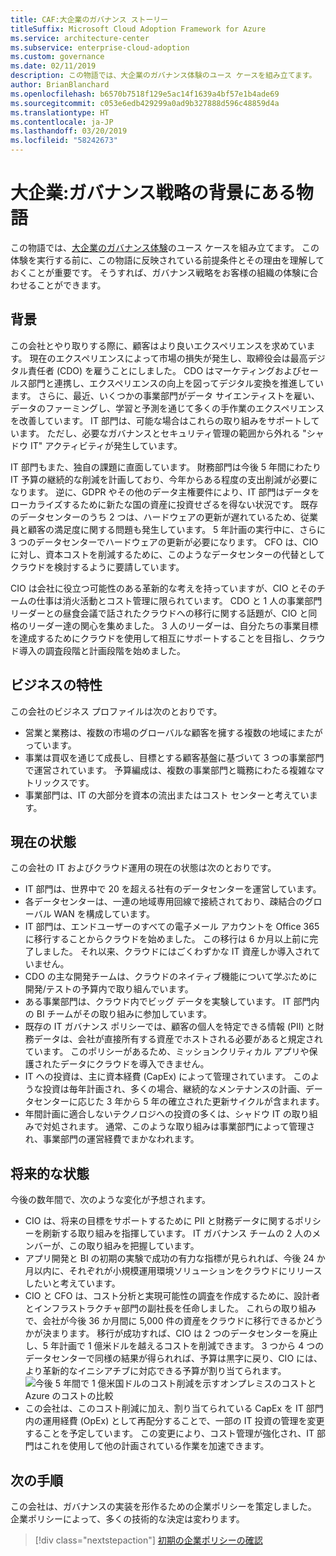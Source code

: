 ```yaml
---
title: CAF:大企業のガバナンス ストーリー
titleSuffix: Microsoft Cloud Adoption Framework for Azure
ms.service: architecture-center
ms.subservice: enterprise-cloud-adoption
ms.custom: governance
ms.date: 02/11/2019
description: この物語では、大企業のガバナンス体験のユース ケースを組み立てます。
author: BrianBlanchard
ms.openlocfilehash: b6570b7518f129e5ac14f1639a4bf57e1b4ade69
ms.sourcegitcommit: c053e6edb429299a0ad9b327888d596c48859d4a
ms.translationtype: HT
ms.contentlocale: ja-JP
ms.lasthandoff: 03/20/2019
ms.locfileid: "58242673"
---
```

# <a name="large-enterprise-the-narrative-behind-the-governance-strategy"></a>大企業:ガバナンス戦略の背景にある物語

この物語では、[大企業のガバナンス体験](./overview.md)のユース ケースを組み立てます。 この体験を実行する前に、この物語に反映されている前提条件とその理由を理解しておくことが重要です。 そうすれば、ガバナンス戦略をお客様の組織の体験に合わせることができます。

## <a name="back-story"></a>背景

この会社とやり取りする際に、顧客はより良いエクスペリエンスを求めています。 現在のエクスペリエンスによって市場の損失が発生し、取締役会は最高デジタル責任者 (CDO) を雇うことにしました。 CDO はマーケティングおよびセールス部門と連携し、エクスペリエンスの向上を図ってデジタル変換を推進しています。 さらに、最近、いくつかの事業部門がデータ サイエンティストを雇い、データのファーミングし、学習と予測を通じて多くの手作業のエクスペリエンスを改善しています。 IT 部門は、可能な場合はこれらの取り組みをサポートしています。 ただし、必要なガバナンスとセキュリティ管理の範囲から外れる "シャドウ IT" アクティビティが発生しています。

IT 部門もまた、独自の課題に直面しています。 財務部門は今後 5 年間にわたり IT 予算の継続的な削減を計画しており、今年からある程度の支出削減が必要になります。 逆に、GDPR やその他のデータ主権要件により、IT 部門はデータをローカライズするために新たな国の資産に投資せざるを得ない状況です。 既存のデータセンターのうち 2 つは、ハードウェアの更新が遅れているため、従業員と顧客の満足度に関する問題も発生しています。 5 年計画の実行中に、さらに 3 つのデータセンターでハードウェアの更新が必要になります。 CFO は、CIO に対し、資本コストを削減するために、このようなデータセンターの代替としてクラウドを検討するように要請しています。

CIO は会社に役立つ可能性のある革新的な考えを持っていますが、CIO とそのチームの仕事は消火活動とコスト管理に限られています。 CDO と 1 人の事業部門リーダーとの昼食会議で話されたクラウドへの移行に関する話題が、CIO と同格のリーダー達の関心を集めました。 3 人のリーダーは、自分たちの事業目標を達成するためにクラウドを使用して相互にサポートすることを目指し、クラウド導入の調査段階と計画段階を始めました。

## <a name="business-characteristics"></a>ビジネスの特性

この会社のビジネス プロファイルは次のとおりです。

- 営業と業務は、複数の市場のグローバルな顧客を擁する複数の地域にまたがっています。
- 事業は買収を通じて成長し、目標とする顧客基盤に基づいて 3 つの事業部門で運営されています。 予算編成は、複数の事業部門と職務にわたる複雑なマトリックスです。
- 事業部門は、IT の大部分を資本の流出またはコスト センターと考えています。

## <a name="current-state"></a>現在の状態

この会社の IT およびクラウド運用の現在の状態は次のとおりです。

- IT 部門は、世界中で 20 を超える社有のデータセンターを運営しています。
- 各データセンターは、一連の地域専用回線で接続されており、疎結合のグローバル WAN を構成しています。
- IT 部門は、エンドユーザーのすべての電子メール アカウントを Office 365 に移行することからクラウドを始めました。 この移行は 6 か月以上前に完了しました。 それ以来、クラウドにはごくわずかな IT 資産しか導入されていません。
- CDO の主な開発チームは、クラウドのネイティブ機能について学ぶために開発/テストの予算内で取り組んでいます。
- ある事業部門は、クラウド内でビッグ データを実験しています。 IT 部門内の BI チームがその取り組みに参加しています。
- 既存の IT ガバナンス ポリシーでは、顧客の個人を特定できる情報 (PII) と財務データは、会社が直接所有する資産でホストされる必要があると規定されています。 このポリシーがあるため、ミッションクリティカル アプリや保護されたデータにクラウドを導入できません。
- IT への投資は、主に資本経費 (CapEx) によって管理されています。 このような投資は毎年計画され、多くの場合、継続的なメンテナンスの計画、データセンターに応じた 3 年から 5 年の確立された更新サイクルが含まれます。
- 年間計画に適合しないテクノロジへの投資の多くは、シャドウ IT の取り組みで対処されます。 通常、このような取り組みは事業部門によって管理され、事業部門の運営経費でまかなわれます。

## <a name="future-state"></a>将来的な状態

今後の数年間で、次のような変化が予想されます。

- CIO は、将来の目標をサポートするために PII と財務データに関するポリシーを刷新する取り組みを指揮しています。 IT ガバナンス チームの 2 人のメンバーが、この取り組みを把握しています。
- アプリ開発と BI の初期の実験で成功の有力な指標が見られれば、今後 24 か月以内に、それぞれが小規模運用環境ソリューションをクラウドにリリースしたいと考えています。
- CIO と CFO は、コスト分析と実現可能性の調査を作成するために、設計者とインフラストラクチャ部門の副社長を任命しました。 これらの取り組みで、会社が今後 36 か月間に 5,000 件の資産をクラウドに移行できるかどうかが決まります。 移行が成功すれば、CIO は 2 つのデータセンターを廃止し、5 年計画で 1 億米ドルを越えるコストを削減できます。 3 つから 4 つのデータセンターで同様の結果が得られれば、予算は黒字に戻り、CIO には、より革新的なイニシアチブに対応できる予算が割り当てられます。
    ![今後 5 年間で 1 億米国ドルのコスト削減を示すオンプレミスのコストと Azure のコストの比較](../../../_images/governance/calculator-enterprise.png)
- この会社は、このコスト削減に加え、割り当てられている CapEx を IT 部門内の運用経費 (OpEx) として再配分することで、一部の IT 投資の管理を変更することを予定しています。 この変更により、コスト管理が強化され、IT 部門はこれを使用して他の計画されている作業を加速できます。

## <a name="next-steps"></a>次の手順

この会社は、ガバナンスの実装を形作るための企業ポリシーを策定しました。 企業ポリシーによって、多くの技術的な決定は変わります。

> [!div class="nextstepaction"]
> [初期の企業ポリシーの確認](./initial-corporate-policy.md)
